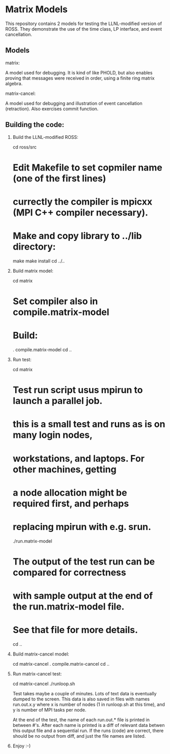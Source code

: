 # Matrix Models

This repository contains 2 models for testing the LLNL-modified version of ROSS.
They demonstrate the use of the time class, LP interface, and event cancellation.

## Models

matrix:

 A model used for debugging.
 It is kind of like PHOLD, but also enables proving that messages were received in order, using a finite ring matrix algebra.

matrix-cancel:

  A model used for debugging and illustration of event cancellation (retraction).
  Also exercises commit function.

## Building the code:

1. Build the LLNL-modified ROSS:

    cd ross/src
    # Edit Makefile to set copmiler name (one of the first lines)
    # currectly the compiler is mpicxx (MPI C++ compiler necessary).
    # Make and copy library to ../lib directory:
    make
    make install
    cd ../..

2. Build matrix model:

    cd matrix
    # Set compiler also in compile.matrix-model
    # Build:
    . compile.matrix-model
    cd ..

3. Run test:

    cd matrix
    # Test run script usus mpirun to launch a parallel job.
    # this is a small test and runs as is on many login nodes,
    # workstations, and laptops. For other machines, getting
    # a node allocation might be required first, and perhaps
    # replacing mpirun with e.g. srun.
    ./run.matrix-model

    # The output of the test run can be compared for correctness
    # with sample output at the end of the run.matrix-model file.
    # See that file for more details.
    cd ..

4. Build matrix-cancel model:

    cd matrix-cancel
    . compile.matrix-cancel
    cd ..

5. Run matrix-cancel test:

    cd matrix-cancel
    ./runloop.sh

   Test takes maybe a couple of minutes. Lots of text data is eventually
   dumped to the screen. This data is also saved in files with names
   run.out.x.y where x is number of nodes (1 in runloop.sh at this time),
   and y is number of MPI tasks per node.

   At the end of the test, the name of each run.out.* file is printed
   in between #'s. After each name is printed is a diff of relevant
   data betwen this output file and a sequential run. If the runs
   (code) are correct, there should be no output from diff, and just
   the file names are listed.


6. Enjoy :-)
